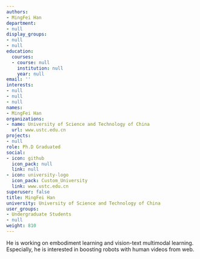 ```yaml
---
authors:
- MingFei Han
department:
- null
display_groups:
- null
- null
education:
  courses:
  - course: null
    institution: null
    year: null
email: ''
interests:
- null
- null
- null
names:
- MingFei Han
organizations:
- name: University of Science and Technology of China
  url: www.ustc.edu.cn
projects:
- null
role: Ph.D Graduated
social:
- icon: github
  icon_pack: null
  link: null
- icon: university-logo
  icon_pack: Custom_University
  link: www.ustc.edu.cn
superuser: false
title: MingFei Han
university: University of Science and Technology of China
user_groups:
- Undergraduate Students
- null
weight: 810
---
```


He is working on embodiment learning and vision-text multimodal learning. Especially, he is interested in boosting robots with human videos from web.
